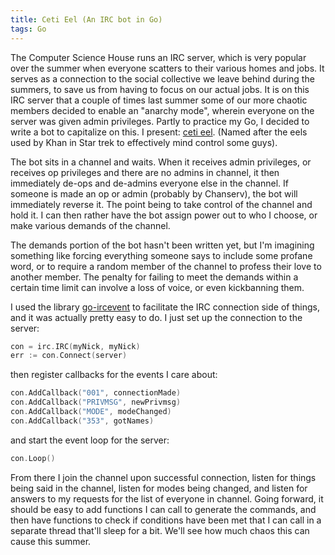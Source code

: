 ```yaml
---
title: Ceti Eel (An IRC bot in Go)
tags: Go
---
```


The Computer Science House runs an IRC server, which is very popular over the
summer when everyone scatters to their various homes and jobs. It serves as a
connection to the social collective we leave behind during the summers, to save
us from having to focus on our actual jobs. It is on this IRC server that a
couple of times last summer some of our more chaotic members decided to enable
an "anarchy mode", wherein everyone on the server was given admin privileges.
Partly to practice my Go, I decided to write a bot to capitalize on this. I
present: [ceti eel](https://github.com/dgonyeo/ceti-eel). (Named after the eels 
used by Khan in Star trek to effectively mind control some guys).

The bot sits in a channel and waits. When it receives admin privileges, or
receives op privileges and there are no admins in channel, it then immediately
de-ops and de-admins everyone else in the channel. If someone is made an op or
admin (probably by Chanserv), the bot will immediately reverse it. The point
being to take control of the channel and hold it. I can then rather have the bot
assign power out to who I choose, or make various demands of the channel.

The demands portion of the bot hasn't been written yet, but I'm imagining
something like forcing everything someone says to include some profane word, or
to require a random member of the channel to profess their love to another
member. The penalty for failing to meet the demands within a certain time limit
can involve a loss of voice, or even kickbanning them.

I used the library [go-ircevent](https://github.com/thoj/go-ircevent) to
facilitate the IRC connection side of things, and it was actually pretty easy to
do. I just set up the connection to the server:

```go
con = irc.IRC(myNick, myNick)
err := con.Connect(server)
```

then register callbacks for the events I care about:

```go
con.AddCallback("001", connectionMade)
con.AddCallback("PRIVMSG", newPrivmsg)
con.AddCallback("MODE", modeChanged)
con.AddCallback("353", gotNames)
```

and start the event loop for the server:

```go
con.Loop()
```

From there I join the channel upon successful connection, listen for things 
being said in the channel, listen for modes being changed, and listen for
answers to my requests for the list of everyone in channel. Going forward, it
should be easy to add functions I can call to generate the commands, and then
have functions to check if conditions have been met that I can call in a
separate thread that'll sleep for a bit. We'll see how much chaos this can cause
this summer.
